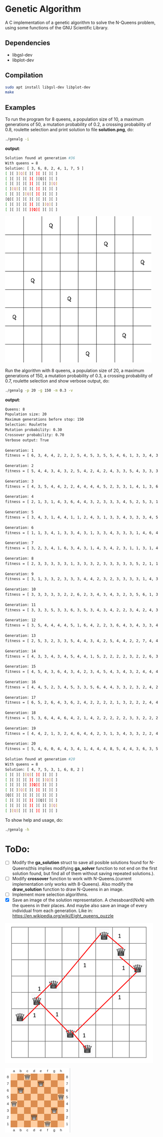 # Genetic Algorithm
A C implementation of a genetic algorithm to solve the N-Queens problem, using some functions of the GNU Scientific Library.
## Dependencies
* libgsl-dev
* libplot-dev

## Compilation

```bash
sudo apt install libgsl-dev libplot-dev
make
```

## Examples
To run the program for 8 queens, a population size of 10, a maximum generations of 50, a mutation probability of 0.2, a crossing probability of 0.8, roulette selection and print solution to file **solution.png**, do:

```bash
./genalg -i
```
**output**:

```bash
Solution found at generation #36
With queens = 8
Solution: [ 3, 6, 8, 2, 4, 1, 7, 5 ]
[ ][ ][Q][ ][ ][ ][ ][ ]
[ ][ ][ ][ ][ ][Q][ ][ ]
[ ][ ][ ][ ][ ][ ][ ][Q]
[ ][Q][ ][ ][ ][ ][ ][ ]
[ ][ ][ ][Q][ ][ ][ ][ ]
[Q][ ][ ][ ][ ][ ][ ][ ]
[ ][ ][ ][ ][ ][ ][Q][ ]
[ ][ ][ ][ ][Q][ ][ ][ ]
```
![solution1](/imgs/solution.png)


Run the algorithm with 8 queens, a population size of 20, a maximum generations of 150, a mutation probability of 0.3, a crossing probability of 0.7, roulette selection and show verbose output, do:

```bash
./genalg -p 20 -g 150 -m 0.3 -v
```

**output**:

```bash
Queens: 8
Population size: 20
Maximum generations before stop: 150
Selection: Roulette
Mutation probability: 0.30
Crossover probability: 0.70
Verbose output: True

Generation: 1
fitness = [ 6, 3, 4, 4, 2, 2, 2, 5, 4, 5, 3, 5, 5, 4, 6, 1, 3, 3, 4, 3 ]

Generation: 2
fitness = [ 5, 4, 4, 3, 4, 3, 2, 5, 4, 2, 4, 2, 4, 3, 3, 5, 4, 3, 3, 3 ]

Generation: 3
fitness = [ 4, 3, 5, 4, 4, 2, 2, 4, 4, 4, 4, 5, 2, 3, 3, 1, 4, 1, 3, 6 ]

Generation: 4
fitness = [ 2, 1, 3, 1, 4, 3, 6, 4, 4, 3, 2, 3, 3, 3, 4, 5, 2, 5, 3, 1 ]

Generation: 5
fitness = [ 3, 4, 3, 1, 4, 4, 1, 1, 2, 4, 3, 1, 3, 3, 4, 3, 3, 3, 4, 5 ]

Generation: 6
fitness = [ 1, 1, 3, 4, 1, 3, 3, 4, 3, 1, 3, 3, 4, 3, 3, 3, 1, 4, 6, 4 ]

Generation: 7
fitness = [ 3, 2, 3, 4, 1, 6, 3, 4, 3, 1, 4, 3, 4, 2, 3, 1, 1, 3, 1, 4 ]

Generation: 8
fitness = [ 2, 3, 3, 3, 3, 3, 1, 3, 3, 3, 2, 3, 3, 3, 3, 3, 5, 2, 1, 1 ]

Generation: 9
fitness = [ 3, 1, 3, 3, 2, 3, 3, 3, 4, 4, 2, 3, 2, 3, 3, 3, 3, 1, 4, 3 ]

Generation: 10
fitness = [ 3, 3, 3, 3, 3, 2, 2, 6, 2, 3, 4, 3, 4, 3, 2, 3, 5, 6, 1, 3 ]

Generation: 11
fitness = [ 3, 3, 3, 5, 3, 3, 6, 3, 5, 3, 4, 3, 4, 2, 2, 3, 4, 2, 4, 3 ]

Generation: 12
fitness = [ 3, 5, 4, 4, 4, 4, 5, 1, 6, 4, 2, 2, 3, 6, 4, 3, 4, 3, 3, 4 ]

Generation: 13
fitness = [ 2, 5, 3, 2, 3, 3, 5, 4, 4, 3, 4, 2, 5, 4, 4, 2, 2, 7, 4, 4 ]

Generation: 14
fitness = [ 4, 3, 3, 4, 3, 4, 5, 4, 4, 1, 5, 2, 2, 2, 2, 3, 2, 2, 6, 3 ]

Generation: 15
fitness = [ 4, 5, 4, 3, 6, 4, 3, 4, 2, 3, 4, 5, 4, 3, 4, 3, 2, 4, 4, 4 ]

Generation: 16
fitness = [ 4, 4, 5, 2, 3, 4, 5, 3, 3, 5, 6, 4, 4, 3, 3, 2, 3, 2, 4, 2 ]

Generation: 17
fitness = [ 6, 5, 2, 6, 4, 3, 6, 2, 4, 2, 2, 2, 2, 1, 3, 2, 2, 2, 4, 4 ]

Generation: 18
fitness = [ 5, 3, 6, 4, 4, 6, 4, 2, 1, 4, 2, 2, 2, 2, 2, 3, 3, 2, 2, 2 ]

Generation: 19
fitness = [ 4, 4, 2, 1, 3, 2, 4, 6, 4, 4, 2, 3, 1, 3, 4, 3, 3, 2, 2, 4 ]

Generation: 20
fitness = [ 5, 4, 6, 0, 4, 4, 3, 4, 1, 4, 4, 4, 8, 5, 4, 4, 3, 6, 3, 5 ]

Solution found at generation #20
With queens = 8
Solution: [ 4, 7, 5, 3, 1, 6, 8, 2 ]
[ ][ ][ ][Q][ ][ ][ ][ ]
[ ][ ][ ][ ][ ][ ][Q][ ]
[ ][ ][ ][ ][Q][ ][ ][ ]
[ ][ ][Q][ ][ ][ ][ ][ ]
[Q][ ][ ][ ][ ][ ][ ][ ]
[ ][ ][ ][ ][ ][Q][ ][ ]
[ ][ ][ ][ ][ ][ ][ ][Q]
[ ][Q][ ][ ][ ][ ][ ][ ]
```

To show help and usage, do:

```bash
./genalg -h
```

# ToDo:
- [ ] Modify the **ga_solution** struct to save all posible solutions found for N-Queens(this implies modifying **ga_solver** function to not end on the first solution found, but find all of them without saving repeated solutions.).
- [ ] Modify **crossover** function to work with N-Queens.(current implementation only works with 8-Queens). Also modify the **draw_solution** function to draw N-Queens in an image.
- [ ] Implement more selection algorithms.
- [x] Save an image of the solution representation. A chessboard(NxN) with the queens in their places. And maybe also save an image of every individual from each generation. Like in: https://en.wikipedia.org/wiki/Eight_queens_puzzle

![Example 1](/imgs/example1.png)

![Example 2](/imgs/example2.png)

